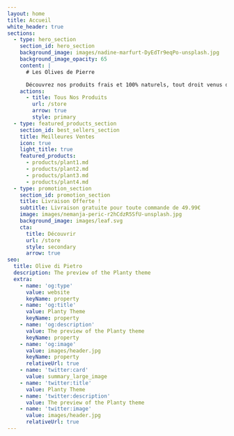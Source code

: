 ```yaml
---
layout: home
title: Accueil
white_header: true
sections:
  - type: hero_section
    section_id: hero_section
    background_image: images/nadine-marfurt-DyEdTr9eqPo-unsplash.jpg
    background_image_opacity: 65
    content: |
      # Les Olives de Pierre

      Découvrez nos produits frais et 100% naturels, tout droit venus de Calabre
    actions:
      - title: Tous Nos Produits
        url: /store
        arrow: true
        style: primary
  - type: featured_products_section
    section_id: best_sellers_section
    title: Meilleures Ventes
    icon: true
    light_title: true
    featured_products:
      - products/plant1.md
      - products/plant2.md
      - products/plant3.md
      - products/plant4.md
  - type: promotion_section
    section_id: promotion_section
    title: Livraison Offerte !
    subtitle: Livraison gratuite pour toute commande de 49.99€
    image: images/nemanja-peric-r2hCdzR5SfU-unsplash.jpg
    background_image: images/leaf.svg
    cta:
      title: Découvrir
      url: /store
      style: secondary
      arrow: true
seo:
  title: Olive di Pietro
  description: The preview of the Planty theme
  extra:
    - name: 'og:type'
      value: website
      keyName: property
    - name: 'og:title'
      value: Planty Theme
      keyName: property
    - name: 'og:description'
      value: The preview of the Planty theme
      keyName: property
    - name: 'og:image'
      value: images/header.jpg
      keyName: property
      relativeUrl: true
    - name: 'twitter:card'
      value: summary_large_image
    - name: 'twitter:title'
      value: Planty Theme
    - name: 'twitter:description'
      value: The preview of the Planty theme
    - name: 'twitter:image'
      value: images/header.jpg
      relativeUrl: true
---
```

